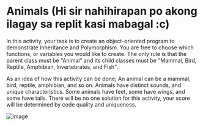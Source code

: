 # Animals (Hi sir nahihirapan po akong ilagay sa replit kasi mabagal :c)

In this activity, your task is to create an object-oriented program to demonstrate Inheritance and Polymorphism. You are free to choose which functions, or variables you would like to create. The only rule is that the parent class must be "Animal" and its child classes must be "Mammal, Bird, Reptile, Amphibian, Invertebrates, and Fish". 

As an idea of how this activity can be done; An animal can be a mammal, bird, reptile, amphibian, and so on. Animals have distinct sounds, and unique characteristics. Some animals have feet, some have wings, and some have tails. There will be no one solution for this activity, your score will be determined by code quality and uniqueness.

![image](https://github.com/user-attachments/assets/52b75cfd-3a65-4678-aea3-e8a46bee2641)
